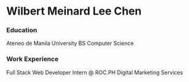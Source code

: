 # Wilbert Meinard Lee Chen

### Education
Ateneo de Manila University
BS Computer Science

### Work Experience
Full Stack Web Developer Intern @ ROC.PH Digital Marketing Services
